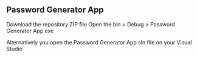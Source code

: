 ## Password Generator App

Download the repository ZIP file
Open the bin > Debug > Password Generator App.exe

Alternatively you open the Password Generator App.sln file on your Visual Studio
